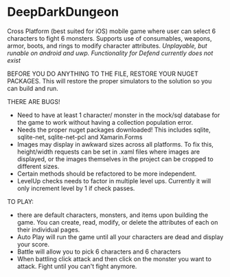 # DeepDarkDungeon
Cross Platform (best suited for iOS) mobile game where user can select 6 characters to fight 6 monsters. Supports use of consumables, weapons, armor, boots, and rings to modify character attributes.
*Unplayable, but runable on android and uwp.* *Functionality for Defend currently does not exist*

BEFORE YOU DO ANYTHING TO THE FILE, RESTORE YOUR NUGET PACKAGES. This will restore the proper simulators to the solution so you can build and run. 

THERE ARE BUGS! 
- Need to have at least 1 character/ monster in the mock/sql database for the game to work without having a collection population error. 
- Needs the proper nuget packages downloaded! This includes sqlite, sqlite-net, sqlite-net-pcl and Xamarin.Forms
- Images may display in awkward sizes across all platforms. To fix this, height/width requests can be set in .xaml files where images are displayed, or the images themselves in the project can be cropped to different sizes.
- Certain methods should be refactored to be more independent. 
- LevelUp checks needs to factor in multiple level ups. Currently it will only increment level by 1 if check passes.

TO PLAY:
- there are default characters, monsters, and items upon building the game. You can create, read, modify, or delete the attributes of each on their individual pages. 
- Auto Play will run the game until all your characters are dead and display your score. 
- Battle will allow you to pick 6 characters and 6 characters
- When battling click attack and then click on the monster you want to attack. Fight until you can't fight anymore. 
